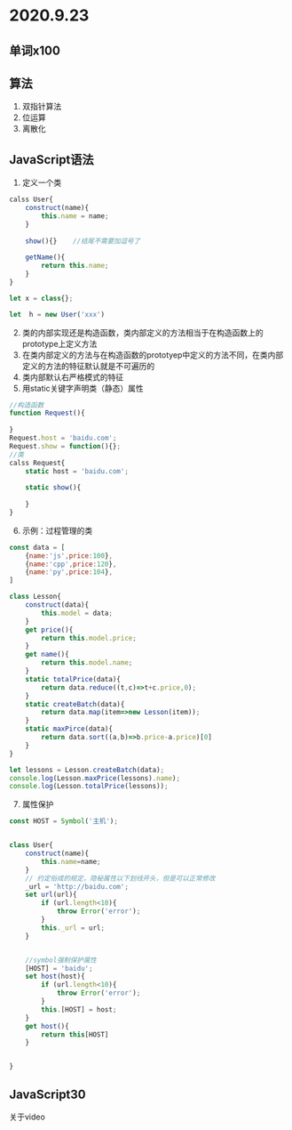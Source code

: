 # 2020.9.23

## 单词x100

## 算法

1. 双指针算法
2. 位运算
3. 离散化

## JavaScript语法

1. 定义一个类

```js
calss User{
    construct(name){
        this.name = name;
    }
    
    show(){}	//结尾不需要加逗号了
    
    getName(){
        return this.name;
    }
}

let x = class{};

let  h = new User('xxx')
```

2. 类的内部实现还是构造函数，类内部定义的方法相当于在构造函数上的prototype上定义方法
3. 在类内部定义的方法与在构造函数的prototyep中定义的方法不同，在类内部定义的方法的特征默认就是不可遍历的
4. 类内部默认右严格模式的特征 
5. 用static关键字声明类（静态）属性

```js
//构造函数
function Request(){
    
}
Request.host = 'baidu.com';
Request.show = function(){};
//类
calss Request{
    static host = 'baidu.com';
    
    static show(){
        
    }
}
```

6. 示例：过程管理的类

```js
const data = [
    {name:'js',price:100},
    {name:'cpp',price:120},
    {name:'py',price:104},
]

class Lesson{
    construct(data){
        this.model = data;
    }
    get price(){
        return this.model.price;
    }
    get name(){
        return this.model.name;
    }
    static totalPrice(data){
        return data.reduce((t,c)=>t+c.price,0);
    }
    static createBatch(data){
        return data.map(item=>new Lesson(item));
    }
   	static maxPirce(data){
		return data.sort((a,b)=>b.price-a.price)[0]
    }
}

let lessons = Lesson.createBatch(data);
console.log(Lesson.maxPrice(lessons).name);
console.log(Lesson.totalPrice(lessons)); 
```

7. 属性保护

```js
const HOST = Symbol('主机');


class User{
    construct(name){
        this.name=name;
    }
    // 约定俗成的规定，隐秘属性以下划线开头，但是可以正常修改
    _url = 'http://baidu.com';
	set url(url){
        if (url.length<10){
            throw Error('error');
        }
        this._url = url;
    }


	//symbol强制保护属性
	[HOST] = 'baidu';
	set host(host){
        if (url.length<10){
            throw Error('error');
        }
        this.[HOST] = host;
    }
	get host(){
        return this[HOST]
    }


}
```

## JavaScript30

关于video


